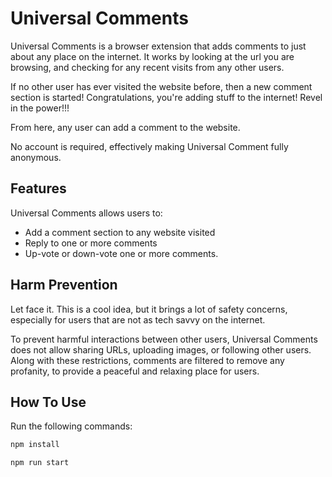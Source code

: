 # Universal Comments

Universal Comments is a browser extension that adds comments to just about any place on the internet.
It works by looking at the url you are browsing, and checking for any recent visits from any other users.

If no other user has ever visited the website before, then a new comment section is started! Congratulations, you're adding stuff to the internet! Revel in the power!!!

From here, any user can add a comment to the website.

No account is required, effectively making Universal Comment fully anonymous.

## Features

Universal Comments allows users to:

- Add a comment section to any website visited
- Reply to one or more comments
- Up-vote or down-vote one or more comments.

## Harm Prevention

Let face it. This is a cool idea, but it brings a lot of safety concerns, especially for users that are not as tech savvy on the internet.

To prevent harmful interactions between other users, Universal Comments does not allow sharing URLs, uploading images, or following other users.
Along with these restrictions, comments are filtered to remove any profanity, to provide a peaceful and relaxing place for users.


## How To Use

Run the following commands:

```bash
npm install

npm run start
```